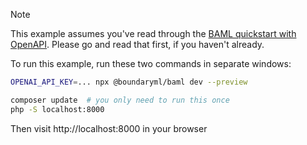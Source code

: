> [!NOTE]  
> This example assumes you've read through the [BAML quickstart with
> OpenAPI](http://docs.boundaryml.com/docs/get-started/quickstart/openapi). Please
> go and read that first, if you haven't already.

To run this example, run these two commands in separate windows:

```bash
OPENAI_API_KEY=... npx @boundaryml/baml dev --preview
```

```bash
composer update  # you only need to run this once
php -S localhost:8000
```

Then visit http://localhost:8000 in your browser
